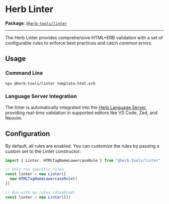 # Herb Linter <Badge type="info" text="coming soon" />

**Package**: [`@herb-tools/linter`](https://www.npmjs.com/package/@herb-tools/linter)

---

The Herb Linter provides comprehensive HTML+ERB validation with a set of configurable rules to enforce best practices and catch common errors.

## Usage

### Command Line
```bash
npx @herb-tools/linter template.html.erb
```

### Language Server Integration

The linter is automatically integrated into the [Herb Language Server](https://herb-tools.dev/projects/language-server), providing real-time validation in supported editors like VS Code, Zed, and Neovim.

## Configuration

By default, all rules are enabled. You can customize the rules by passing a custom set to the Linter constructor:

```typescript
import { Linter, HTMLTagNameLowercaseRule } from "@herb-tools/linter"

// Only run specific rules
const linter = new Linter([
  new HTMLTagNameLowercaseRule()
])

// Run with no rules (disabled)
const linter = new Linter([])
```
